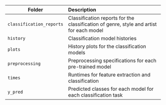 |Folder |  Description |
|---------|:-----------|
| ```classification_reports```  | Classification reports for the classification of genre, style and artist for each model     |
| ```history``` | Classification model histories|
| ```plots``` | History plots for the classification models|
| ```preprocessing``` | Preprocessing specifications for each pre-trained model|
| ```times``` | Runtimes for feature extraction and classification|
| ```y_pred``` | Predicted classes for each model for each classification task|